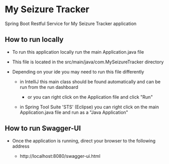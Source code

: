 # My Seizure Tracker

Spring Boot Restful Service for My Seizure Tracker application


## How to run locally

- To run this application locally run the main Application.java file
- This file is located in the src/main/java/com.MySeizureTracker directory
- Depending on your ide you may need to run this file differently

    - in IntelliJ this main class should be found automatically and can be run from the run dashboard
    
        - or you can right click on the Application file and click "Run" 
    
    - in Spring Tool Suite 'STS' (Eclipse) you can right click on the main Application.java file and run as a "Java Application"


## How to run Swagger-UI

- Once the application is running, direct your browser to the following address
    
    - http://localhost:8080/swagger-ui.html
  

